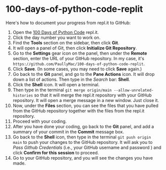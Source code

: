 # 100-days-of-python-code-replit

Here's how to document your progress from repl.it to GitHub:

1. Open the [100 Days of Python Code](https://replit.com/learn/100-days-of-python/hub) repl.it.
2. Click the day number you want to work on.
3. Find the **Tools** section on the sidebar, then click **Git**.
4. It will open a panel of Git, then click **Initialize Git Repository**.
5. Go to the **Settings** gear icon on the panel, then under the **Remote** section, enter the URL of your GitHub repository. In my case, it's `https://github.com/PaullyMac/100-days-of-python-code-replit`.
6. Click **Save**. (In some cases, you may need to click **Save** again.)
7. Go back to the **Git** panel, and go to the **Pane Actions** icon. It will drop down a list of actions. Then type in the *Search* bar: **Shell**.
8. Click the **Shell** icon. It will open a terminal.
9. Then type in the terminal `git merge origin/main --allow-unrelated-histories` so that it will merge the repl.it repository with your GitHub repository. It will open a merge message in a new window. Just close it.
10. Now, under the **Files** section, you can see the files that you have pulled from the GitHub repository together with the files from the repl.it repository.
11. Proceed with your coding.
12. After you have done your coding, go back to the **Git** panel, and add a summary of your commit in the **Commit** message box.
13. Go back to the **Shell** icon, then type in the terminal ```git push origin main``` to push your changes to the GitHub repository. It will ask you to *Pass Github Credentials* (i.e., your GitHub username and password ) and click **Confirm for this session** to proceed.
14. Go to your GitHub repository, and you will see the changes you have made.